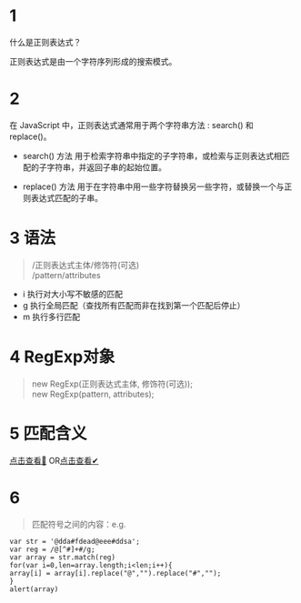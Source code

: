 # 1
什么是正则表达式？

正则表达式是由一个字符序列形成的搜索模式。

# 2
在 JavaScript 中，正则表达式通常用于两个字符串方法 : search() 和 replace()。

* search() 方法 用于检索字符串中指定的子字符串，或检索与正则表达式相匹配的子字符串，并返回子串的起始位置。

* replace() 方法 用于在字符串中用一些字符替换另一些字符，或替换一个与正则表达式匹配的子串。

# 3 语法

>/正则表达式主体/修饰符(可选)<br>
/pattern/attributes


* i	执行对大小写不敏感的匹配<br>
* g	执行全局匹配（查找所有匹配而非在找到第一个匹配后停止）<br>
* m	执行多行匹配

# 4 RegExp对象

>new RegExp(正则表达式主体, 修饰符(可选));<br>
new RegExp(pattern, attributes);

# 5 匹配含义

[点击查看💙](https://developer.mozilla.org/zh-CN/docs/Web/JavaScript/Guide/Regular_Expressions#编写一个正则表达式的模式)
OR[点击查看✔](http://www.w3school.com.cn/jsref/jsref_obj_regexp.asp)

# 6

>匹配符号之间的内容：e.g.
```
var str = '@dda#fdead@eee#ddsa';
var reg = /@[^#]+#/g;
var array = str.match(reg)
for(var i=0,len=array.length;i<len;i++){
array[i] = array[i].replace("@","").replace("#","");
}
alert(array)
```

